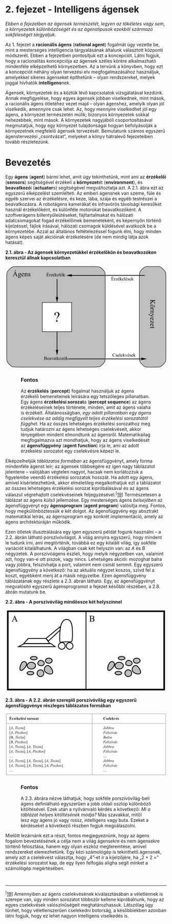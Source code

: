 <?xml version="1.0" encoding="UTF-8" standalone="no"?>

<html xmlns="http://www.w3.org/1999/xhtml"><head><meta name="generator" content="DocBook XSL Stylesheets V1.76.1"/></head><body><div class="chapter" title="2. fejezet - Intelligens ágensek"><div class="titlepage"><div><div><h1 class="title"><a id="id519928"/>2. fejezet - Intelligens ágensek</h1></div></div></div><p><span class="emphasis"><em>Ebben a fejezetben az ágensek természetét, legyen az tökéletes vagy sem, a környezetek különbözőségét és az ágenstípusok ezekből származó sokféleségét tárgyaljuk.</em></span></p><p>Az 1. fejezet a <span class="strong"><strong>racionális ágens</strong></span> (<span class="strong"><strong>rational agent</strong></span>) fogalmát úgy vezette be, mint a mesterséges intelligencia tárgyalásának általunk választott központi módszerét. Ebben a fejezetben pontosítjuk ezt a koncepciót. Látni fogjuk, hogy a racionalitás koncepciója az ágensek széles körére alkalmazható mindenféle elképzelhető környezetben. Az a tervünk a könyvben, hogy ezt a koncepciót néhány olyan tervezési elv megfogalmazásához használjuk, amelyekkel sikeres ágenseket építhetünk – olyan rendszereket, melyek joggal hívhatók <span class="strong"><strong>intelligens</strong></span>nek.</p><p>Ágensek, környezetek és a köztük lévő kapcsolatok vizsgálatával kezdünk. Annak megfigyelése, hogy egyes ágensek jobban viselkednek, mint mások, a racionális ágens ötletéhez vezet majd – olyan ágenshez, amelyik olyan jól viselkedik, amennyire csak lehet. Az, hogy mennyire viselkedhet jól egy ágens, a környezet természetén múlik; bizonyos környezetek sokkal nehezebbek, mint mások. A környezetek nagyjábóli csoportosításával megmutatjuk, hogy egy környezet tulajdonságai hogyan befolyásolják a környezetnek megfelelő ágensek tervezését. Bemutatunk számos egyszerű ágenstervezési „csontvázat”, melyeket a könyv hátralevő fejezeteiben tovább részletezünk.</p><div class="section" title="Bevezetés"><div class="titlepage"><div><div><h1 class="title"><a id="id519875"/>Bevezetés</h1></div></div></div><p>Egy <span class="strong"><strong>ágens</strong></span> (<span class="strong"><strong>agent</strong></span>) bármi lehet, amit úgy tekinthetünk, mint ami az <span class="strong"><strong>érzékelői</strong></span> (<span class="strong"><strong>sensors</strong></span>) segítségével érzékeli a <span class="strong"><strong>környezet</strong></span>ét (<span class="strong"><strong>environment</strong></span>), és <span class="strong"><strong>beavatkozó</strong></span>i (<span class="strong"><strong>actuator</strong></span>s) segítségével megváltoztatja azt. A 2.1. ábra ezt az egyszerű elképzelést szemlélteti. Az emberi ágensnek van szeme, füle és egyéb szervei az érzékelésre, és keze, lába, szája és egyéb testrészei a beavatkozásra. A robotágens kamerákat és infravörös távolsági keresőket használ érzékelőként, és különféle motorokat beavatkozóként. A szoftverágens billentyűleütéseket, fájltartalmakat és hálózati adatcsomagokat fogad érzékelőinek bemeneteként, és képernyőn történő kijelzéssel, fájlok írásával, hálózati csomagok küldésével avatkozik be a környezetébe. Azzal az általános feltételezéssel fogunk élni, hogy minden ágens képes saját akcióinak érzékelésére (de nem mindig látja azok hatását).</p><div class="figure"><a id="id519770"/><p class="title"><strong>2.1. ábra - Az ágensek környezetükkel érzékelőkön és beavatkozókon keresztül állnak kapcsolatban</strong></p><div class="figure-contents"><div class="mediaobject"><img src="kepek/02-01.png" alt="Az ágensek környezetükkel érzékelőkön és beavatkozókon keresztül állnak kapcsolatban"/></div></div></div><div class="important" title="Fontos" style="margin-left: 0.5in; margin-right: 0.5in;"><h3 class="title">Fontos</h3><p>Az <span class="strong"><strong>érzékelés</strong></span> (<span class="strong"><strong>percept</strong></span>) fogalmat használjuk az ágens érzékelő bemeneteinek leírására egy tetszőleges pillanatban. Egy ágens <span class="strong"><strong>érzékelési sorozat</strong></span>a (<span class="strong"><strong>percept sequence</strong></span>) az ágens érzékeléseinek teljes története, minden, amit az ágens valaha is érzékelt. Általánosságban, <span class="emphasis"><em>egy adott pillanatban egy ágens cselekvése az addig megfigyelt teljes érzékelési sorozatától függhet.</em></span> Ha az összes lehetséges érzékelési sorozathoz meg tudjuk határozni az ágens lehetséges cselekvéseit, akkor lényegében mindent elmondtunk az ágensről. Matematikailag megfogalmazva azt mondhatjuk, hogy az ágens viselkedését az <span class="strong"><strong>ágensfüggvény</strong></span> (<span class="strong"><strong>agent function</strong></span>) írja le, ami az adott érzékelési sorozatot egy cselekvésre képezi le.</p></div><p>Elképzelhetjük <span class="emphasis"><em>táblázatos formában </em></span>az ágensfüggvényt, amely forma mindenféle ágenst leír; az ágensek többségére ez igen nagy táblázatot jelentene – valójában végtelen nagyot, hacsak nem korlátozzuk a figyelembe veendő érzékelési sorozatok hosszát. Ha adott egy ágens, amivel kísérletezhetünk, akkor elméletileg megalkothatjuk ezt a táblázatot az összes lehetséges érzékelési sorozat kipróbálásával és az ágens válaszul végrehajtott cselekvéseinek feljegyzésével.<sup>[<a id="id519683" href="#ftn.id519683" class="footnote">19</a>]</sup> Természetesen a táblázat az ágens <span class="emphasis"><em>külső </em></span>jellemzése. Egy mesterséges ágens <span class="emphasis"><em>belsejében </em></span>az ágensfüggvényt egy <span class="strong"><strong>ágensprogram</strong></span> (<span class="strong"><strong>agent program</strong></span>) valósítja meg. Fontos, hogy megkülönböztessük e két dolgot. Az ágensfüggvény egy absztrakt matematikai leírás, az ágensprogram egy konkrét implementáció, amely az ágens architektúráján működik.</p><p>Ezen ötletek illusztrálására egy igen egyszerű példát fogunk használni – a 2.2. ábrán látható porszívóvilágot. A világ annyira egyszerű, hogy mindent le tudunk írni, ami megtörténik, továbbá ez egy kitalált világ, így sokféle variációt kitalálhatunk. A világban csak két helyszín van: az <span class="emphasis"><em>A</em></span> és <span class="emphasis"><em>B</em></span> négyzetek. A porszívóágens észleli, hogy melyik négyzetben van, valamint azt, hogy van-e ott piszok, vagy nincs. Lehetséges akciói: mozoghat balra vagy jobbra, felszívhatja a port, valamint nem csinál semmit. Egy egyszerű ágensfüggvény a következő: ha az aktuális négyzet koszos, szívd fel a koszt, egyébként menj át a másik négyzetbe. Ezen ágensfüggvény táblázatának egy részlete a 2.3. ábrán látható. Egy, az ágensfüggvényt megvalósító egyszerű ágensprogramot a fejezet későbbi részében, a 2.8. ábrán mutatunk be.</p><div class="figure"><a id="id519652"/><p class="title"><strong>2.2. ábra - A porszívóvilág mindössze két helyszínnel</strong></p><div class="figure-contents"><div class="mediaobject"><img src="kepek/02-02.png" alt="A porszívóvilág mindössze két helyszínnel"/></div></div></div><div class="figure"><a id="id519640"/><p class="title"><strong>2.3. ábra - A 2.2. ábrán szereplő porszívóvilág egy egyszerű ágensfüggvénye részleges táblázatos formában</strong></p><div class="figure-contents"><div class="mediaobject"><img src="kepek/02-03.png" alt="A 2.2. ábrán szereplő porszívóvilág egy egyszerű ágensfüggvénye részleges táblázatos formában"/></div></div></div><div class="important" title="Fontos" style="margin-left: 0.5in; margin-right: 0.5in;"><h3 class="title">Fontos</h3><p>A 2.3. ábrára nézve láthatjuk, hogy sokféle porszívóvilág-beli ágens definiálható egyszerűen a jobb oldali oszlop különböző kitöltésével. Ezek után a nyilvánvaló kérdés a következő: <span class="emphasis"><em>Mi a táblázat helyes kitöltésének módja?</em></span> Más szavakkal, mitől lesz egy ágens jó vagy rossz, intelligens vagy buta. Ezeket a kérdéseket a következő részben fogjuk megválaszolni.</p></div><p>Mielőtt lezárnánk ezt a részt, fontos megjegyeznünk, hogy az ágens fogalom bevezetésének a célja nem a világ ágensekre és nem ágensekre történő felosztása, hanem egy olyan eszköz megteremtése, amivel rendszereket elemezhetünk. Egy kézi számológép is tekinthető ágensnek, amely azt a cselekvést választja, hogy „4”-et ír a kijelzőjére, ha „2 +     2 =” érzékelési sorozatot kap, de egy ilyen felfogás aligha segít minket a számológép megértésében.</p></div><div class="footnotes"><br/><hr/><div class="footnote"><p><sup>[<a id="ftn.id519683" href="#id519683" class="para">19</a>] </sup> Amennyiben az ágens cselekvésének kiválasztásában a véletlennek is szerepe van, úgy minden sorozatot többször kellene kipróbálnunk, hogy az egyes cselekvések valószínűségeit meghatározhassuk. Látszólag úgy tűnhet, hogy véletlenszerűen cselekedni botorság, a későbbiekben azonban látni fogjuk, hogy ez lehet nagyon intelligens viselkedés is.</p></div></div></div></body></html>
